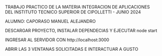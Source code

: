 TRABAJO PRACTICO DE LA MATERIA INTEGRACION DE APLICACIONES DEL INSTITUTO TECNICO SUPERIOR DE CIPOLLETTI - JUNIO 2024

ALUMNO: CAPORASO MANUEL ALEJANDRO



DESCARGAR PROYECTO, INSTALAR DEPENDECIAS  Y EJECUTAR node start

INGRESAR AL SERVIDOR CON http://localhost:3000

ABRIR LAS 3 VENTANAS SOLICITADAS E INTERACTUAR A GUSTO
